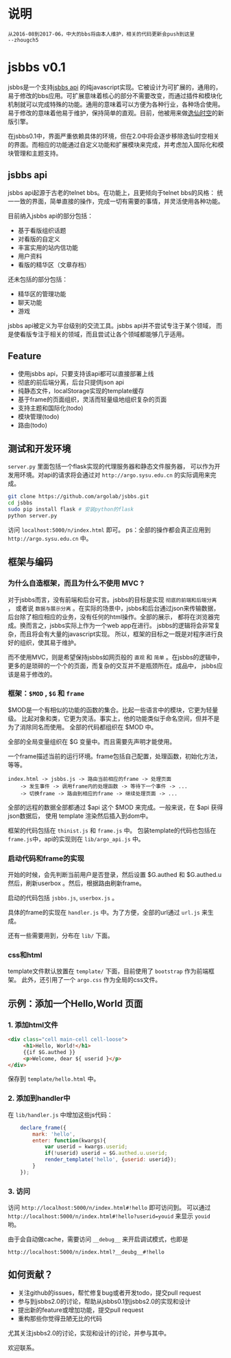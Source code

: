 说明
==========

```
从2016-08到2017-06，中大的bbs将由本人维护，相关的代码更新会push到这里
--zhougch5
```

jsbbs v0.1
==========

jsbbs是一个支持[jsbbs api](https://github.com/argolab/jsbbs/wiki/jsbbs-api-v0.1) 的纯javascript实现。它被设计为可扩展的，通用的，易于修改的bbs应用。可扩展意味着核心的部分不需要改变，而通过插件和模块化机制就可以完成特殊的功能。通用的意味着可以方便为各种行业，各种场合使用。易于修改的意味着他易于维护，保持简单的直观。目前，他被用来做[逸仙时空](http://argo.sysu.edu.cn)的新版引擎。

在jsbbs0.1中，界面严重依赖具体的环境，但在2.0中将会逐步移除逸仙时空相关的界面。而相应的功能通过自定义功能和扩展模块来完成，并考虑加入国际化和模块管理和主题支持。

jsbbs api
---------

jsbbs api起源于古老的telnet bbs。在功能上，且更倾向于telnet bbs的风格：
统一一致的界面，简单直接的操作，完成一切有需要的事情，并灵活使用各种功能。

目前纳入jsbbs api的部分包括：

  * 基于看版组织话题
  * 对看版的自定义
  * 丰富实用的站内信功能
  * 用户资料
  * 看版的精华区（文章存档）

还未包括的部分包括：

  * 精华区的管理功能
  * 聊天功能
  * 游戏

jsbbs api被定义为平台级别的交流工具。jsbbs api并不尝试专注于某个领域，
而是使看版专注于相关的领域，而且尝试让各个领域都能够几乎适用。

Feature
--------

  * 使用jsbbs api，只要支持该api都可以直接部署上线
  * 彻底的前后端分离，后台只提供json api
  * 纯静态文件，localStorage实现的template缓存
  * 基于frame的页面组织，灵活而轻量级地组织复杂的页面
  * 支持主题和国际化(todo)
  * 模块管理(todo)
  * 路由(todo)

测试和开发环境
--------------

`server.py` 里面包括一个flask实现的代理服务器和静态文件服务器，
可以作为开发用环境。对api的请求将会通过对 `http://argo.sysu.edu.cn`
的实际调用来完成。

```bash
git clone https://github.com/argolab/jsbbs.git
cd jsbbs
sudo pip install flask # 安装python的flask
python server.py
```

访问 `localhost:5000/n/index.html` 即可。
ps：全部的操作都会真正应用到 `http://argo.sysu.edu.cn` 中。

框架与编码
----------

### 为什么自造框架，而且为什么不使用 MVC ?

对于jsbbs而言，没有前端和后台可言。jsbbs的目标是实现 `彻底的前端和后端分离` ，
或者说 `数据与展示分离` 。在实际的场景中，jsbbs和后台通过json来传输数据，
后台除了相应相应的业务，没有任何的html操作。全部的展示，
都将在浏览器完成。换而言之，jsbbs实际上作为一个web app在进行。
jsbbs的逻辑将会非常复杂，而且将会有大量的javascript实现。
所以，框架的目标之一既是对程序进行良好的组织，使其易于维护。

而不使用MVC，则是希望保持jsbbs如网页般的 `直观` 和 `简单` 。在jsbbs的逻辑中，
更多的是琐碎的一个个的页面，而复杂的交互并不是瓶颈所在。成品中，
jsbbs应该是易于修改的。

### 框架：`$MOD` , `$G` 和 `frame`

$MOD是一个有相似的功能的函数的集合。比起一些语言中的模块，它更为轻量级。
比起对象和类，它更为灵活。事实上，他的功能类似于命名空间，但并不是为了消除同名而使用。
全部的代码都组织在 $MOD 中。

全部的全局变量组织在 $G 变量中。而且需要先声明才能使用。

一个frame描述当前的运行环境。frame包括自己配置，处理函数，初始化方法，等等。

```
index.html -> jsbbs.js -> 路由当前相应的frame -> 处理页面
    -> 发生事件 -> 调用frame内的处理函数 -> 等待下一个事件 -> ...
    -> 切换frame -> 路由到相应的frame -> 继续处理页面 -> ...
```

全部的远程的数据全部都通过 $api 这个 $MOD 来完成。一般来说，在 $api 获得json数据后，
使用 template 渲染然后插入到dom中。

框架的代码包括在 `thinist.js` 和 `frame.js` 中。
包装template的代码也包括在`frame.js`中，api的实现则在 `lib/argo_api.js` 中。

### 启动代码和frame的实现

开始的时候，会先判断当前用户是否登录，然后设置 $G.authed 和 $G.authed.u
然后，刷新userbox 。然后，根据路由刷新frame。

启动的代码包括 `jsbbs.js`, `userbox.js` 。

具体的frame的实现在 `handler.js` 中。为了方便，全部的url通过 `url.js` 来生成。

还有一些需要用到，分布在 `lib/` 下面。

### css和html

template文件默认放置在 `template/` 下面，目前使用了 `bootstrap` 作为前端框架。
此外，还引用了一个 `argo.css` 作为全局的css文件。

示例：添加一个Hello,World 页面
------------------------------

### 1. 添加html文件

```html
<div class="cell main-cell cell-loose">
     <h1>Hello, World!</h1>
     {{if $G.authed }}
     <p>Welcome, dear ${ userid }</p>
</div>
```

保存到 `template/hello.html` 中。

### 2. 添加到handler中

在 `lib/handler.js` 中增加这些js代码：

```javascript
    declare_frame({
        mark: 'hello',
        enter: function(kwargs){
            var userid = kwargs.userid;
            if(!userid) userid = $G.authed.u.userid;
            render_template('hello', {userid: userid});
        }
    });
```

### 3. 访问

访问 `http://localhost:5000/n/index.html#!hello` 即可访问到。
可以通过  `http://localhost:5000/n/index.html#!hello?userid=youid` 来显示 `youid` 哟。

由于会自动做cache，需要访问 `__debug__` 来开启调试模式，也即是

`http://localhost:5000/n/index.html?__deubg__#!hello`

如何贡献？
----------

  * 关注github的issues，帮忙修复bug或者开发todo，提交pull request
  * 参与到jsbbs2.0的讨论，帮助从jsbbs0.1到jsbbs2.0的实现和设计
  * 提出新的feature或增加功能，提交pull request
  * 重构那些你觉得丑陋无比的代码

尤其关注jsbbs2.0的讨论，实现和设计的讨论，并参与其中。

欢迎联系。
